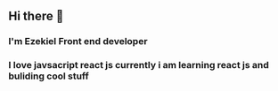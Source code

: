 ## Hi there 👋
### I'm Ezekiel Front end developer 
### I love javsacript react js currently i am learning react js and buliding cool stuff 
<!--
**ezekielnizamani/ezekielnizamani** is a ✨ _special_ ✨ repository because its `README.md` (this file) appears on your GitHub profile.

